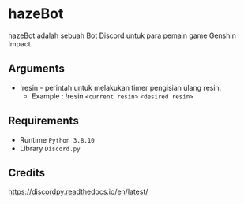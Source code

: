 # hazeBot
hazeBot adalah sebuah Bot Discord untuk para pemain game Genshin Impact.

## Arguments 
- !resin - perintah untuk melakukan timer pengisian ulang resin.
  - Example : !resin `<current resin>` `<desired resin>`

## Requirements
- Runtime `Python 3.8.10`
- Library `Discord.py`

## Credits
https://discordpy.readthedocs.io/en/latest/
